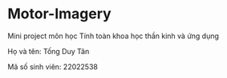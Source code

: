 # Motor-Imagery

Mini project môn học Tính toàn khoa học thần kinh và ứng dụng

Họ và tên: Tống Duy Tân

Mã số sinh viên: 22022538
